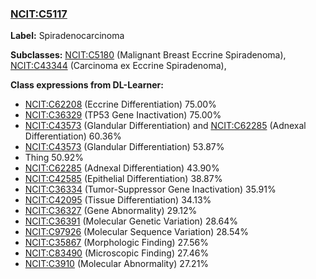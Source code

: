 
### [NCIT:C5117](http://purl.obolibrary.org/obo/NCIT_C5117)
**Label:** Spiradenocarcinoma

**Subclasses:** [NCIT:C5180](http://purl.obolibrary.org/obo/NCIT_C5180) (Malignant Breast Eccrine Spiradenoma), [NCIT:C43344](http://purl.obolibrary.org/obo/NCIT_C43344) (Carcinoma ex Eccrine Spiradenoma), 

**Class expressions from DL-Learner:**

- [NCIT:C62208](http://purl.obolibrary.org/obo/NCIT_C62208) (Eccrine Differentiation) 75.00%
- [NCIT:C36329](http://purl.obolibrary.org/obo/NCIT_C36329) (TP53 Gene Inactivation) 75.00%
- [NCIT:C43573](http://purl.obolibrary.org/obo/NCIT_C43573) (Glandular Differentiation) and [NCIT:C62285](http://purl.obolibrary.org/obo/NCIT_C62285) (Adnexal Differentiation) 60.36%
- [NCIT:C43573](http://purl.obolibrary.org/obo/NCIT_C43573) (Glandular Differentiation) 53.87%
- Thing 50.92%
- [NCIT:C62285](http://purl.obolibrary.org/obo/NCIT_C62285) (Adnexal Differentiation) 43.90%
- [NCIT:C42585](http://purl.obolibrary.org/obo/NCIT_C42585) (Epithelial Differentiation) 38.87%
- [NCIT:C36334](http://purl.obolibrary.org/obo/NCIT_C36334) (Tumor-Suppressor Gene Inactivation) 35.91%
- [NCIT:C42095](http://purl.obolibrary.org/obo/NCIT_C42095) (Tissue Differentiation) 34.13%
- [NCIT:C36327](http://purl.obolibrary.org/obo/NCIT_C36327) (Gene Abnormality) 29.12%
- [NCIT:C36391](http://purl.obolibrary.org/obo/NCIT_C36391) (Molecular Genetic Variation) 28.64%
- [NCIT:C97926](http://purl.obolibrary.org/obo/NCIT_C97926) (Molecular Sequence Variation) 28.54%
- [NCIT:C35867](http://purl.obolibrary.org/obo/NCIT_C35867) (Morphologic Finding) 27.56%
- [NCIT:C83490](http://purl.obolibrary.org/obo/NCIT_C83490) (Microscopic Finding) 27.46%
- [NCIT:C3910](http://purl.obolibrary.org/obo/NCIT_C3910) (Molecular Abnormality) 27.21%



